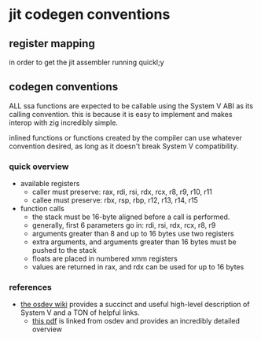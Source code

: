 # jit codegen conventions

## register mapping

in order to get the jit assembler running quickl;y

## codegen conventions

ALL ssa functions are expected to be callable using the System V ABI as its
calling convention. this is because it is easy to implement and makes interop
with zig incredibly simple.

inlined functions or functions created by the compiler can use whatever
convention desired, as long as it doesn't break System V compatibility.

### quick overview

- available registers
    - caller must preserve: rax, rdi, rsi, rdx, rcx, r8, r9, r10, r11
    - callee must preserve: rbx, rsp, rbp, r12, r13, r14, r15
- function calls
    - the stack must be 16-byte aligned before a call is performed.
    - generally, first 6 parameters go in: rdi, rsi, rdx, rcx, r8, r9
    - arguments greater than 8 and up to 16 bytes use two registers
    - extra arguments, and arguments greater than 16 bytes must be pushed
      to the stack
    - floats are placed in numbered xmm registers
    - values are returned in rax, and rdx can be used for up to 16 bytes


### references
- [the osdev wiki](https://wiki.osdev.org/System_V_ABI) provides a succinct and
  useful high-level description of System V and a TON of helpful links.
    - [this pdf](https://www.uclibc.org/docs/psABI-x86_64.pdf) is linked from
      osdev and provides an incredibly detailed overview